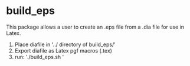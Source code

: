 # build_eps
This package allows a user to create an .eps file from a .dia file for use in Latex.

1. Place diafile in '../ directory of build_eps/'
2. Export diafile as Latex pgf macros (.tex)
3. run: './build_eps.sh <diafile without ext> <width in cm> <height in cm>'
